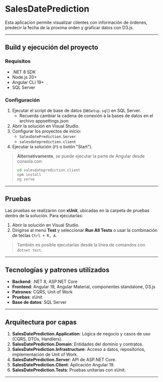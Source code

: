 # SalesDatePrediction


Esta aplicacion permite visualizar clientes con información de órdenes, predecir la fecha de la proxima orden  y graficar datos con D3.js.

---

##  Build y ejecución del proyecto

###  Requisitos

- .NET 8 SDK
- Node.js 20+
- Angular CLI 19+
- SQL Server

###  Configuración

1. Ejecutar el script de base de datos (`DBSetup.sql`) en SQL Server.
   - Recuerda cambiar la cadena de conexión a la bases de datos en el archivo appsettings.json
2. Abrir la solución en Visual Studio.
3. Configurar los proyectos de inicio:
   - `SalesDatePrediction.Server`
   - `salesdateprediction.client`
4. Ejecutar la solución (`F5` o botón "Start").


> **Alternativamente**, se puede ejecutar la parte de Angular desde consola con:
>
> ```bash
> cd salesdateprediction.client
> npm install
> ng serve
> ```

---

##  Pruebas

Las pruebas se realizaron con **xUnit**, ubicadas en la carpeta de pruebas dentro de la solución. Para ejecutarlas:

1. Abrir la solución en Visual Studio.
2. Dirigirse al menú **Test** y seleccionar **Run All Tests** o usar la combinación de teclas `Ctrl + R, A`.

> También es posible ejecutarlas desde la línea de comandos con `dotnet test`.

---

##  Tecnologías y patrones utilizados

- **Backend**: .NET 8, ASP.NET Core
- **Frontend**: Angular 19, Angular Material, componentes standalone, D3.js
- **Patrones**: CQRS, Unit of Work
- **Pruebas**: xUnit
- **Base de datos**: SQL Server

---

##  Arquitectura por capas

1. **SalesDatePrediction.Application**: Lógica de negocio y casos de uso (CQRS, DTOs, Handlers).
2. **SalesDatePrediction.Domain**: Entidades del dominio y contratos.
3. **SalesDatePrediction.Infrastructure**: Acceso a datos, repositorios, implementación de Unit of Work.
4. **SalesDatePrediction.Server**: API de ASP.NET Core.
5. **SalesDatePrediction.Client**: Aplicación Angular 19.
6. **SalesDatePrediction.Tests**: Pruebas unitarias con xUnit.

---


